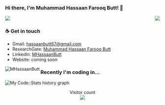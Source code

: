 ### Hi there, I'm Muhammad Hassaan Farooq Butt! 👋

<img align="right" src="https://github.com/rajput2107/rajput2107/blob/master/Assets/Developer.gif"/>
<p> <img align="centre" src="https://github-readme-stats.vercel.app/api?username=MHassaanButt&show_icons=true&locale=en" /> </p>

### ☕ Get in touch
- Gmail: <a href = "#">hassaanbutt67@gmail.com</a>
- ResearchGate: <a href = "https://www.researchgate.net/profile/Muhammad_Hassaan_Farooq_Butt">Muhammad Hassaan Farooq Butt</a>
- LinkedIn: <a href = "https://www.linkedin.com/in/mhassaanbutt//">MHassaanButt</a>
- Website: coming soon

<p><img align="left" src="https://github-readme-stats.vercel.app/api/top-langs?username=MHassaanButt&show_icons=true&locale=en&layout=compact" alt="MHassaanButt" /></p>

### Recently I'm coding in...
![My Code::Stats history graph](https://codestats-readme.wegfan.cn/history-graph/MHassaanButt?history_days=30)

<p align="center">
  Visitor count<br>
  <img src="https://profile-counter.glitch.me/MHassaanButt/count.svg" />
</p>
